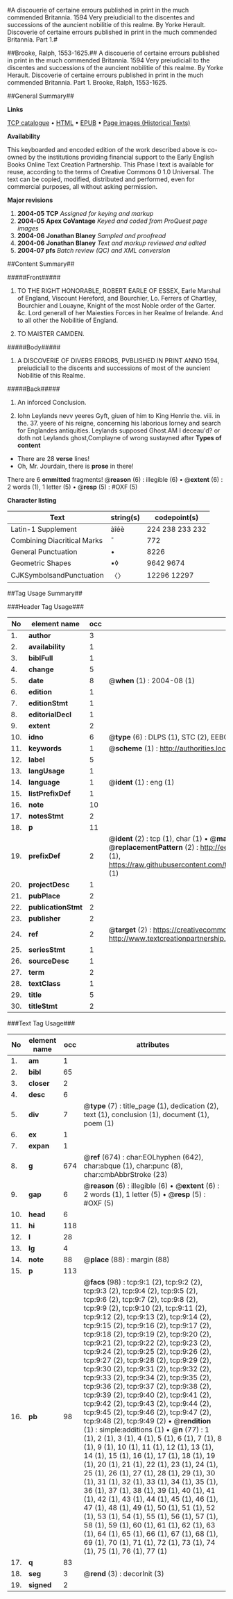 #A discouerie of certaine errours published in print in the much commended Britannia. 1594 Very preiudiciall to the discentes and successions of the auncient nobilitie of this realme. By Yorke Herault. Discoverie of certaine errours published in print in the much commended Britannia. Part 1.#

##Brooke, Ralph, 1553-1625.##
A discouerie of certaine errours published in print in the much commended Britannia. 1594 Very preiudiciall to the discentes and successions of the auncient nobilitie of this realme. By Yorke Herault.
Discoverie of certaine errours published in print in the much commended Britannia. Part 1.
Brooke, Ralph, 1553-1625.

##General Summary##

**Links**

[TCP catalogue](http://www.ota.ox.ac.uk/tcp/)  • 
[HTML](http://tei.it.ox.ac.uk/tcp/Texts-HTML/free/A16/A16941.html)  • 
[EPUB](http://tei.it.ox.ac.uk/tcp/Texts-EPUB/free/A16/A16941.epub) • 
[Page images (Historical Texts)](https://data.historicaltexts.jisc.ac.uk/view?pubId=eebo-99835789e&pageId=eebo-99835789e-9-1)

**Availability**

This keyboarded and encoded edition of the
	       work described above is co-owned by the institutions
	       providing financial support to the Early English Books
	       Online Text Creation Partnership. This Phase I text is
	       available for reuse, according to the terms of Creative
	       Commons 0 1.0 Universal. The text can be copied,
	       modified, distributed and performed, even for
	       commercial purposes, all without asking permission.

**Major revisions**

1. __2004-05__ __TCP__ *Assigned for keying and markup*
1. __2004-05__ __Apex CoVantage__ *Keyed and coded from ProQuest page images*
1. __2004-06__ __Jonathan Blaney__ *Sampled and proofread*
1. __2004-06__ __Jonathan Blaney__ *Text and markup reviewed and edited*
1. __2004-07__ __pfs__ *Batch review (QC) and XML conversion*

##Content Summary##

#####Front#####

1. TO THE RIGHT HONORABLE, ROBERT EARLE OF ESSEX, Earle Marshal of England, Viscount Hereford, and Bourchier, Lo. Ferrers of Chartley, Bourchier and Louayne, Knight of the most Noble order of the Garter. &c. Lord generall of her Maiesties Forces in her Realme of Irelande. And to all other the Nobilitie of England.

1. TO MAISTER CAMDEN.

#####Body#####

1. A DISCOVERIE OF DIVERS ERRORS, PVBLISHED IN PRINT ANNO 1594, preiudiciall to the discents and successions of most of the auncient Nobilitie of this Realme.

#####Back#####

1. An inforced Conclusion.

1. Iohn Leylands nevv yeeres Gyft, giuen of him to King Henrie the. viii. in the. 37. yeere of his reigne, concerning his laborious Iorney and search for Englandes antiquities.
Leylands supposed Ghost.AM I deceau'd? or doth not Leylands ghost,Complayne of wrong sustayned after
**Types of content**

  * There are 28 **verse** lines!
  * Oh, Mr. Jourdain, there is **prose** in there!

There are 6 **ommitted** fragments! 
 @__reason__ (6) : illegible (6)  •  @__extent__ (6) : 2 words (1), 1 letter (5)  •  @__resp__ (5) : #OXF (5)

**Character listing**


|Text|string(s)|codepoint(s)|
|---|---|---|
|Latin-1 Supplement|àîéè|224 238 233 232|
|Combining             Diacritical Marks|̄|772|
|General Punctuation|•|8226|
|Geometric Shapes|▪◊|9642 9674|
|CJKSymbolsandPunctuation|〈〉|12296 12297|

##Tag Usage Summary##

###Header Tag Usage###

|No|element name|occ|attributes|
|---|---|---|---|
|1.|__author__|3||
|2.|__availability__|1||
|3.|__biblFull__|1||
|4.|__change__|5||
|5.|__date__|8| @__when__ (1) : 2004-08 (1)|
|6.|__edition__|1||
|7.|__editionStmt__|1||
|8.|__editorialDecl__|1||
|9.|__extent__|2||
|10.|__idno__|6| @__type__ (6) : DLPS (1), STC (2), EEBO-CITATION (1), PROQUEST (1), VID (1)|
|11.|__keywords__|1| @__scheme__ (1) : http://authorities.loc.gov/ (1)|
|12.|__label__|5||
|13.|__langUsage__|1||
|14.|__language__|1| @__ident__ (1) : eng (1)|
|15.|__listPrefixDef__|1||
|16.|__note__|10||
|17.|__notesStmt__|2||
|18.|__p__|11||
|19.|__prefixDef__|2| @__ident__ (2) : tcp (1), char (1)  •  @__matchPattern__ (2) : ([0-9\-]+):([0-9IVX]+) (1), (.+) (1)  •  @__replacementPattern__ (2) : http://eebo.chadwyck.com/downloadtiff?vid=$1&page=$2 (1), https://raw.githubusercontent.com/textcreationpartnership/Texts/master/tcpchars.xml#$1 (1)|
|20.|__projectDesc__|1||
|21.|__pubPlace__|2||
|22.|__publicationStmt__|2||
|23.|__publisher__|2||
|24.|__ref__|2| @__target__ (2) : https://creativecommons.org/publicdomain/zero/1.0/ (1), http://www.textcreationpartnership.org/docs/. (1)|
|25.|__seriesStmt__|1||
|26.|__sourceDesc__|1||
|27.|__term__|2||
|28.|__textClass__|1||
|29.|__title__|5||
|30.|__titleStmt__|2||


###Text Tag Usage###

|No|element name|occ|attributes|
|---|---|---|---|
|1.|__am__|1||
|2.|__bibl__|65||
|3.|__closer__|2||
|4.|__desc__|6||
|5.|__div__|7| @__type__ (7) : title_page (1), dedication (2), text (1), conclusion (1), document (1), poem (1)|
|6.|__ex__|1||
|7.|__expan__|1||
|8.|__g__|674| @__ref__ (674) : char:EOLhyphen (642), char:abque (1), char:punc (8), char:cmbAbbrStroke (23)|
|9.|__gap__|6| @__reason__ (6) : illegible (6)  •  @__extent__ (6) : 2 words (1), 1 letter (5)  •  @__resp__ (5) : #OXF (5)|
|10.|__head__|6||
|11.|__hi__|118||
|12.|__l__|28||
|13.|__lg__|4||
|14.|__note__|88| @__place__ (88) : margin (88)|
|15.|__p__|113||
|16.|__pb__|98| @__facs__ (98) : tcp:9:1 (2), tcp:9:2 (2), tcp:9:3 (2), tcp:9:4 (2), tcp:9:5 (2), tcp:9:6 (2), tcp:9:7 (2), tcp:9:8 (2), tcp:9:9 (2), tcp:9:10 (2), tcp:9:11 (2), tcp:9:12 (2), tcp:9:13 (2), tcp:9:14 (2), tcp:9:15 (2), tcp:9:16 (2), tcp:9:17 (2), tcp:9:18 (2), tcp:9:19 (2), tcp:9:20 (2), tcp:9:21 (2), tcp:9:22 (2), tcp:9:23 (2), tcp:9:24 (2), tcp:9:25 (2), tcp:9:26 (2), tcp:9:27 (2), tcp:9:28 (2), tcp:9:29 (2), tcp:9:30 (2), tcp:9:31 (2), tcp:9:32 (2), tcp:9:33 (2), tcp:9:34 (2), tcp:9:35 (2), tcp:9:36 (2), tcp:9:37 (2), tcp:9:38 (2), tcp:9:39 (2), tcp:9:40 (2), tcp:9:41 (2), tcp:9:42 (2), tcp:9:43 (2), tcp:9:44 (2), tcp:9:45 (2), tcp:9:46 (2), tcp:9:47 (2), tcp:9:48 (2), tcp:9:49 (2)  •  @__rendition__ (1) : simple:additions (1)  •  @__n__ (77) : 1 (1), 2 (1), 3 (1), 4 (1), 5 (1), 6 (1), 7 (1), 8 (1), 9 (1), 10 (1), 11 (1), 12 (1), 13 (1), 14 (1), 15 (1), 16 (1), 17 (1), 18 (1), 19 (1), 20 (1), 21 (1), 22 (1), 23 (1), 24 (1), 25 (1), 26 (1), 27 (1), 28 (1), 29 (1), 30 (1), 31 (1), 32 (1), 33 (1), 34 (1), 35 (1), 36 (1), 37 (1), 38 (1), 39 (1), 40 (1), 41 (1), 42 (1), 43 (1), 44 (1), 45 (1), 46 (1), 47 (1), 48 (1), 49 (1), 50 (1), 51 (1), 52 (1), 53 (1), 54 (1), 55 (1), 56 (1), 57 (1), 58 (1), 59 (1), 60 (1), 61 (1), 62 (1), 63 (1), 64 (1), 65 (1), 66 (1), 67 (1), 68 (1), 69 (1), 70 (1), 71 (1), 72 (1), 73 (1), 74 (1), 75 (1), 76 (1), 77 (1)|
|17.|__q__|83||
|18.|__seg__|3| @__rend__ (3) : decorInit (3)|
|19.|__signed__|2||
